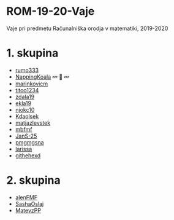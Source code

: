 # ROM-19-20-Vaje
Vaje pri predmetu Računalniška orodja v matematiki, 2019-2020

# 1. skupina

- [rumo333](https://github.com/rumo333/)
- [NappingKoala](https://github.com/NappingKoala/ROM) :zzz: :koala: :zzz:
- [marinkovicm](https://github.com/marinkovicm/ROM)
- [titoo1234](https://github.com/titoo1234/ROM)
- [zdala19](https://github.com/zdala19/ROM)
- [ekla19](https://github.com/ekla19/ROM)
- [njokc10](https://github.com/njokc10/ROM)
- [Kdaolsek](https://github.com/Kdolsek/ROM)
- [matjazlevstek](https://github.com/matjazlevstek/ROM)
- [mbfmf](https://github.com/mbfmf/ROM)
- [JanS-25](https://github.com/JanS-25/ROM)
- [pmgmgsna](https://github.com/pmgmgsna/ROM-19-20-vaje)
- [larissa](https://github.com/larissadzombic/ROM)
- [githehexd](https://github.com/githehexd/rom)

# 2. skupina

- [alenFMF](https://github.com/alenFMF/ROM-19-20-Vaje) 
- [SashaOslaj](https://github.com/SashaOslaj/ROM)
- [MatevzPP](https://github.com/MatevzPP/ROM)
